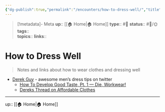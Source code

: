 ```yaml
---
{"dg-publish":true,"permalink":"/encounters/how-to-dress-well/","title":"How to Dress Well"}
---
```


> [!metadata]- Meta
> **up**:: [[🏠 Home\|🏠 Home]]
> **type**:: #📝 
> **status**:: #📝/🌞
> **tags**::  
> **topics**:: 
> **links**::


# How to Dress Well

> Notes and links about how to wear clothes and dressing well 

- [Derek Guy](https://x.com/dieworkwear?s=21) - awesome men’s dress tips on twitter
	- [How To Develop Good Taste, Pt. 1 — Die, Workwear!](https://t.co/7ute15o9be)
	- [Dereks Thread on Affordable Clothes](https://x.com/dieworkwear/status/1806878056315056310?s=46)


---
up:: [[🏠 Home\|🏠 Home]]

